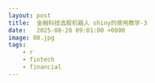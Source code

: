 ```yaml
---
layout: post
title:  金融科技选股机器人 shiny的使用教学-3
date:   2025-08-28 09:01:00 +0800
image: 08.jpg
tags: 
    - r
    - fintech
    - financial
---
```


